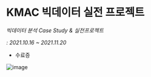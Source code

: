 # KMAC 빅데이터 실전 프로젝트

*빅데이터 분석 Case Study & 실전프로젝트*

*: 2021.10.16 ~ 2021.11.20*

- 수료증

![image](https://user-images.githubusercontent.com/87981867/143247983-7fef2a1a-86ed-4da2-8567-e2df493901a2.png)
